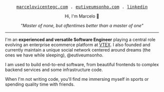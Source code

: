 <p align="center">
  <samp>
    <a href="https://marcelovicentegc.com">marcelovicentegc.com</a> .
    <a href="https://eutiveumsonho.com">eutiveumsonho.com</a> .
    <a href="https://linkedin.com/in/marcelovicentegc">linkedin</a>
  </samp>
</p>

<p align="center">Hi, I'm Marcelo 🤗</p>
<p align="center"><i>"Master of none, but oftentimes better than a master of one"</i></p>

---

I'm an **experienced and versatile Software Engineer** playing a central role evolving an enterprise ecommerce platform at [VTEX](https://vtex.com). I also founded and currently maintain a unique social network centered around dreams (the ones we have while sleeping), @eutiveumsonho.

I am used to build end-to-end software, from beautiful frontends to complex backend services and some infrastructure code.

When I'm not writing code, you'll find me immersing myself in sports or spending quality time with friends.
